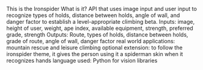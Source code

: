 This is the Ironspider
What is it?
API that uses image input and user input to recognize types of holds, distance between holds, angle of wall, and danger factor to establish a level-appropriate climbing beta. 
Inputs: image, height of user, weight, ape index, available equipment, strength, preferred grade, strength 
Outputs: Route, types of holds, distance between holds, grade of route, angle of wall, danger factor 
real world applications: mountain rescue and leisure climbing
optional extension: to follow the ironspider theme, it gives the person using it a spiderman skin when it recognizes hands
language used: Python for vision libraries
